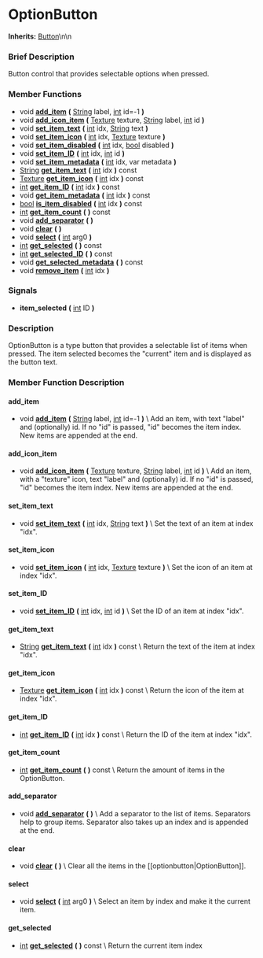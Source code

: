 #  OptionButton  
**Inherits:** [Button](class_button)\\n\\n
###  Brief Description  
Button control that provides selectable options when pressed.

###  Member Functions 
  * void  **[add_item](#add_item)**  **(** [String](class_string) label, [int](class_int) id=-1  **)**
  * void  **[add_icon_item](#add_icon_item)**  **(** [Texture](class_texture) texture, [String](class_string) label, [int](class_int) id  **)**
  * void  **[set_item_text](#set_item_text)**  **(** [int](class_int) idx, [String](class_string) text  **)**
  * void  **[set_item_icon](#set_item_icon)**  **(** [int](class_int) idx, [Texture](class_texture) texture  **)**
  * void  **[set_item_disabled](#set_item_disabled)**  **(** [int](class_int) idx, [bool](class_bool) disabled  **)**
  * void  **[set_item_ID](#set_item_ID)**  **(** [int](class_int) idx, [int](class_int) id  **)**
  * void  **[set_item_metadata](#set_item_metadata)**  **(** [int](class_int) idx, var metadata  **)**
  * [String](class_string)  **[get_item_text](#get_item_text)**  **(** [int](class_int) idx  **)** const
  * [Texture](class_texture)  **[get_item_icon](#get_item_icon)**  **(** [int](class_int) idx  **)** const
  * [int](class_int)  **[get_item_ID](#get_item_ID)**  **(** [int](class_int) idx  **)** const
  * void  **[get_item_metadata](#get_item_metadata)**  **(** [int](class_int) idx  **)** const
  * [bool](class_bool)  **[is_item_disabled](#is_item_disabled)**  **(** [int](class_int) idx  **)** const
  * [int](class_int)  **[get_item_count](#get_item_count)**  **(** **)** const
  * void  **[add_separator](#add_separator)**  **(** **)**
  * void  **[clear](#clear)**  **(** **)**
  * void  **[select](#select)**  **(** [int](class_int) arg0  **)**
  * [int](class_int)  **[get_selected](#get_selected)**  **(** **)** const
  * [int](class_int)  **[get_selected_ID](#get_selected_ID)**  **(** **)** const
  * void  **[get_selected_metadata](#get_selected_metadata)**  **(** **)** const
  * void  **[remove_item](#remove_item)**  **(** [int](class_int) idx  **)**

###  Signals  
  *  **item_selected**  **(** [int](class_int) ID  **)**

###  Description  
OptionButton is a type button that provides a selectable list of items when pressed. The item selected becomes the "current" item and is displayed as the button text.

###  Member Function Description  

#### <a name="add_item">add_item</a>
  * void  **[add_item](#add_item)**  **(** [String](class_string) label, [int](class_int) id=-1  **)**
\\
Add an item, with text "label" and (optionally) id. If no "id" is passed, "id" becomes the item index. New items are appended at the end.

#### <a name="add_icon_item">add_icon_item</a>
  * void  **[add_icon_item](#add_icon_item)**  **(** [Texture](class_texture) texture, [String](class_string) label, [int](class_int) id  **)**
\\
Add an item, with a "texture" icon, text "label" and (optionally) id. If no "id" is passed, "id" becomes the item index. New items are appended at the end.

#### <a name="set_item_text">set_item_text</a>
  * void  **[set_item_text](#set_item_text)**  **(** [int](class_int) idx, [String](class_string) text  **)**
\\
Set the text of an item at index "idx".

#### <a name="set_item_icon">set_item_icon</a>
  * void  **[set_item_icon](#set_item_icon)**  **(** [int](class_int) idx, [Texture](class_texture) texture  **)**
\\
Set the icon of an item at index "idx".

#### <a name="set_item_ID">set_item_ID</a>
  * void  **[set_item_ID](#set_item_ID)**  **(** [int](class_int) idx, [int](class_int) id  **)**
\\
Set the ID of an item at index "idx".

#### <a name="get_item_text">get_item_text</a>
  * [String](class_string)  **[get_item_text](#get_item_text)**  **(** [int](class_int) idx  **)** const
\\
Return the text of the item at index "idx".

#### <a name="get_item_icon">get_item_icon</a>
  * [Texture](class_texture)  **[get_item_icon](#get_item_icon)**  **(** [int](class_int) idx  **)** const
\\
Return the icon of the item at index "idx".

#### <a name="get_item_ID">get_item_ID</a>
  * [int](class_int)  **[get_item_ID](#get_item_ID)**  **(** [int](class_int) idx  **)** const
\\
Return the ID of the item at index "idx".

#### <a name="get_item_count">get_item_count</a>
  * [int](class_int)  **[get_item_count](#get_item_count)**  **(** **)** const
\\
Return the amount of items in the OptionButton.

#### <a name="add_separator">add_separator</a>
  * void  **[add_separator](#add_separator)**  **(** **)**
\\
Add a separator to the list of items. Separators help to group items. Separator also takes up an index and is appended at the end.

#### <a name="clear">clear</a>
  * void  **[clear](#clear)**  **(** **)**
\\
Clear all the items in the [[optionbutton|OptionButton]].

#### <a name="select">select</a>
  * void  **[select](#select)**  **(** [int](class_int) arg0  **)**
\\
Select an item by index and make it the current item.

#### <a name="get_selected">get_selected</a>
  * [int](class_int)  **[get_selected](#get_selected)**  **(** **)** const
\\
Return the current item index
